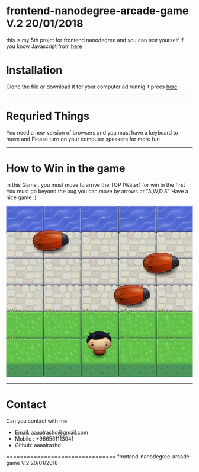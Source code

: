 frontend-nanodegree-arcade-game V.2 20/01/2018
===============================

<p> this is my 5th projct for frontend nanodegree and you can test yourself if you know Javascript from <a href="https://github.com/udacity/frontend-nanodegree-arcade-game" >here</a></p>

<h1> Installation </h1>
<p> Clone the file or download it for your computer ad runnig it prees <a href="https://github.com/aaaalrashd/frontend-nanodegree-arcade-game" >here</a> </p>
<hr>
<h1> Requried Things </h1>

<p> You need a new version of browsers and you must have a keyboard to move and Please turn on your computer speakers for more fun
</p>
<hr>

<h1> How to Win in the game </h1>

<p>in this Game , you must move to arrive the TOP (Water) for win
in the first You must go beyond the bug
you can move by arrows or  "A,W,D,S"
    Have a nice game :) </p>
<img src="images/screen.jpg" alt="Sc">

<hr>
<h1> Contact </h1>
<p>Can you contact with me</p>
<ul>
<li>Email: aaaalrashd@gmail.com</li>
<li>Mobile : +966561113041</li>
<li>Github: aaaalrashd</li>
</ul>

================================
frontend-nanodegree-arcade-game V.2 20/01/2018
